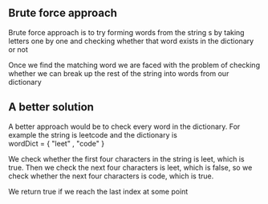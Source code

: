 ## Brute force approach

Brute force approach is to try forming words from the string s by taking letters one by one and checking whether that word exists in the dictionary or not

Once we find the matching word we are faced with the problem of checking whether we can break up the rest of the string into words from our dictionary

## A better solution

A better approach would be to check every word in the dictionary. For example the string is leetcode and the dictionary is <br> wordDict = { "leet" , "code" }

We check whether the first four characters in the string is leet, which is true. Then we check the next four characters is leet, which is false, so we check whether the next four characters is code, which is true.

We return true if we reach the last index at some point

